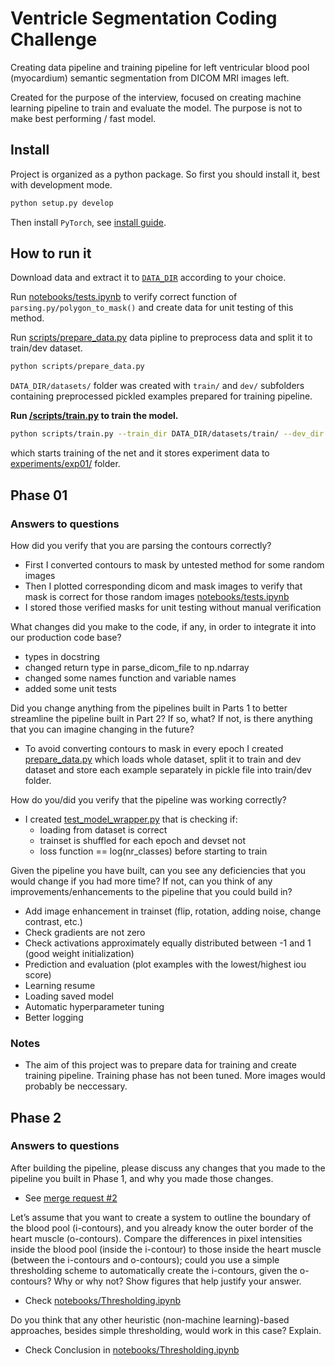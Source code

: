 # Ventricle Segmentation Coding Challenge

Creating data pipeline and training pipeline for left ventricular blood pool  (myocardium) semantic segmentation from DICOM MRI images left.

Created for the purpose of the interview, focused on creating machine learning pipeline to train and evaluate the model. The purpose is not to make best performing / fast model.

## Install
Project is organized as a python package. So first you should install it, best with development mode.

```bash
python setup.py develop
```

Then install `PyTorch`, see [install guide](http://pytorch.org/).

## How to run it
Download data and extract it to [`DATA_DIR`](/ventricle_segmentation/cfg.py#L3) according to your choice.

Run [notebooks/tests.ipynb](notebooks/tests.ipynb) to verify correct function of `parsing.py/polygon_to_mask()` and create data for unit testing of this method.

Run [scripts/prepare_data.py](prepare_data.py) data pipline to preprocess data and split it to train/dev dataset.
```bash
python scripts/prepare_data.py
```

`DATA_DIR/datasets/` folder was created with `train/` and `dev/` subfolders containing preprocessed pickled examples prepared for training pipeline.

**Run [/scripts/train.py](train.py) to train the model.**
```bash
python scripts/train.py --train_dir DATA_DIR/datasets/train/ --dev_dir DATA_DIR/datasets/dev/ --exp exp01
```
which starts training of the net and it stores experiment data to [experiments/exp01/](experiments/exp01/) folder.

## Phase 01

### Answers to questions

How did you verify that you are parsing the contours correctly?
 - First I converted contours to mask by untested method for some random images 
 - Then I plotted corresponding dicom and mask images to verify that mask is correct for those random images [notebooks/tests.ipynb](notebooks/tests.ipynb)
 - I stored those verified masks for unit testing without manual verification

What changes did you make to the code, if any, in order to integrate it into our production code base?
 - types in docstring 
 - changed return type in parse_dicom_file to np.ndarray
 - changed some names function and variable names
 - added some unit tests
 
Did you change anything from the pipelines built in Parts 1 to better streamline the pipeline built in Part 2? If so, what? If not, is there anything that you can imagine changing in the future?
 - To avoid converting contours to mask in every epoch I created [prepare_data.py](scripts/prepare_data.py) which loads whole dataset, split it to train
 and dev dataset and store each example separately in pickle file into train/dev folder.  

How do you/did you verify that the pipeline was working correctly?
 - I created [test_model_wrapper.py](tests/test_model_wrapper.py) that is checking if:
   - loading from dataset is correct  
   - trainset is shuffled for each epoch and devset not
   - loss function == log(nr_classes) before starting to train 

Given the pipeline you have built, can you see any deficiencies that you would change if you had more time? If not, can you think of any improvements/enhancements to the pipeline that you could build in?
 - Add image enhancement in trainset (flip, rotation, adding noise, change contrast, etc.)
 - Check gradients are not zero
 - Check activations approximately equally distributed between -1 and 1 (good weight initialization) 
 - Prediction and evaluation (plot examples with the lowest/highest iou score)
 - Learning resume
 - Loading saved model
 - Automatic hyperparameter tuning
 - Better logging
 
### Notes
 - The aim of this project was to prepare data for training and create training pipeline. Training phase has not been tuned. 
 More images would probably be neccessary.
 
## Phase 2

### Answers to questions

After building the pipeline, please discuss any changes that you made to the pipeline you built in Phase 1, and why you made those changes.
 - See [merge request #2](https://github.com/tomasprinda/ventricle_segmentation/pull/2)

Let’s assume that you want to create a system to outline the boundary of the blood pool (i-contours), and you already know the outer border of the heart muscle (o-contours). Compare the differences in pixel intensities inside the blood pool (inside the i-contour) to those inside the heart muscle (between the i-contours and o-contours); could you use a simple thresholding scheme to automatically create the i-contours, given the o-contours? Why or why not? Show figures that help justify your answer.
 - Check [notebooks/Thresholding.ipynb](notebooks/Thresholding.ipynb)
    
Do you think that any other heuristic (non-machine learning)-based approaches, besides simple thresholding, would work in this case? Explain.
 - Check Conclusion in [notebooks/Thresholding.ipynb](notebooks/Thresholding.ipynb)

 
